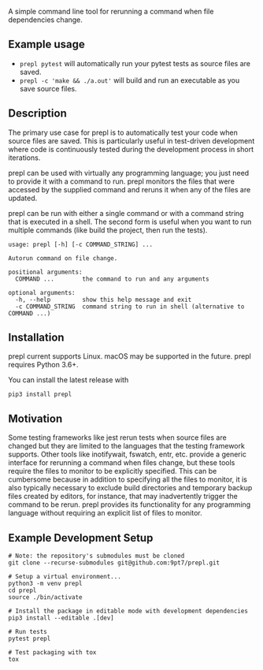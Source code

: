 A simple command line tool for rerunning a command when file dependencies change.

## Example usage
- `prepl pytest` will automatically run your pytest tests as source files are saved.
- `prepl -c 'make && ./a.out'` will build and run an executable as you save source files.

## Description
The primary use case for prepl is to automatically test your code when source files are saved. This is particularly useful in test-driven development where code is continuously tested during the development process in short iterations.

prepl can be used with virtually any programming language; you just need to provide it with a command to run. prepl monitors the files that were accessed by the supplied command and reruns it when any of the files are updated.

prepl can be run with either a single command or with a command string that is executed in a shell. The second form is useful when you want to run multiple commands (like build the project, then run the tests).
```
usage: prepl [-h] [-c COMMAND_STRING] ...

Autorun command on file change.

positional arguments:
  COMMAND ...        the command to run and any arguments

optional arguments:
  -h, --help         show this help message and exit
  -c COMMAND_STRING  command string to run in shell (alternative to COMMAND ...)
```

## Installation
prepl current supports Linux. macOS may be supported in the future. prepl requires Python 3.6+.

You can install the latest release with
```
pip3 install prepl
```

## Motivation
Some testing frameworks like jest rerun tests when source files are changed but they are limited to the languages that the testing framework supports. Other tools like inotifywait, fswatch, entr, etc. provide a generic interface for rerunning a command when files change, but these tools require the files to monitor to be explicitly specified. This can be cumbersome because in addition to specifying all the files to monitor, it is also typically necessary to exclude build directories and temporary backup files created by editors, for instance, that may inadvertently trigger the command to be rerun. prepl provides its functionality for any programming language without requiring an explicit list of files to monitor.

## Example Development Setup
```
# Note: the repository's submodules must be cloned
git clone --recurse-submodules git@github.com:9pt7/prepl.git

# Setup a virtual environment...
python3 -m venv prepl
cd prepl
source ./bin/activate

# Install the package in editable mode with development dependencies
pip3 install --editable .[dev]

# Run tests
pytest prepl

# Test packaging with tox
tox
```
